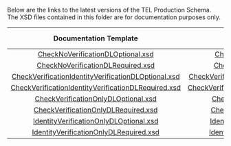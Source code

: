 Below are the links to the latest versions of the TEL Production Schema. The XSD files contained in this folder are for documentation purposes only.

|                         Documentation Template | Production Template                         | DL  Required  | Verify  Check  | Verify  ID  | Certification Terminal ID  |
|:-----------------------------------------------:|:-----------:|:-------------:|:--------------:|:-----------:|:--------------------------:|
| [CheckNoVerificationDLOptional.xsd](CheckNoVerificationDLOptional.xsd)| [CheckNoVerificationDLOptional.xsd](https://demo.eftchecks.com/webservices/Schemas/tel/Ng_CheckNoVerificationDLOptional.xsd)                          |               |                |             |            1210            |
| [CheckNoVerificationDLRequired.xsd](CheckNoVerificationDLRequired.xsd)| [CheckNoVerificationDLRequired.xsd](https://demo.eftchecks.com/webservices/Schemas/tel/Ng_CheckNoVerificationDLRequired.xsd)                          |       X       |                |             |            1211            |
| [CheckVerificationIdentityVerificationDLOptional.xsd](CheckVerificationIdentityVerificationDLOptional.xsd)| [CheckVerificationIdentityVerificationDLOptional.xsd](https://demo.eftchecks.com/webservices/Schemas/tel/Ng_CheckVerificationIdentityVerificationDLOptional.xsd)        |               |       X        |      X      |            1212            |
| [CheckVerificationIdentityVerificationDLRequired.xsd](CheckVerificationIdentityVerificationDLRequired.xsd)| [CheckVerificationIdentityVerificationDLRequired.xsd](https://demo.eftchecks.com/webservices/Schemas/tel/Ng_CheckVerificationIdentityVerificationDLRequired.xsd)        |       X       |       X        |      X      |            1213            |
| [CheckVerificationOnlyDLOptional.xsd](CheckVerificationOnlyDLOptional.xsd)| [CheckVerificationOnlyDLOptional.xsd](https://demo.eftchecks.com/webservices/Schemas/tel/Ng_CheckVerificationOnlyDLOptional.xsd)                        |               |       X        |             |            1214            |
| [CheckVerificationOnlyDLRequired.xsd](CheckVerificationOnlyDLRequired.xsd)| [CheckVerificationOnlyDLRequired.xsd](https://demo.eftchecks.com/webservices/Schemas/tel/Ng_CheckVerificationOnlyDLRequired.xsd)                        |       X       |       X        |             |            1215            |
| [IdentityVerificationOnlyDLOptional.xsd](IdentityVerificationOnlyDLOptional.xsd)| [IdentityVerificationOnlyDLOptional.xsd](https://demo.eftchecks.com/webservices/Schemas/tel/Ng_IdentityVerificationOnlyDLOptional.xsd)                     |               |                |      X      |            1216            |
| [IdentityVerificationOnlyDLRequired.xsd](IdentityVerificationOnlyDLRequired.xsd)| [IdentityVerificationOnlyDLRequired.xsd](https://demo.eftchecks.com/webservices/Schemas/tel/Ng_IdentityVerificationOnlyDLRequired.xsd)                     |       X       |                |      X      |            1217            |
